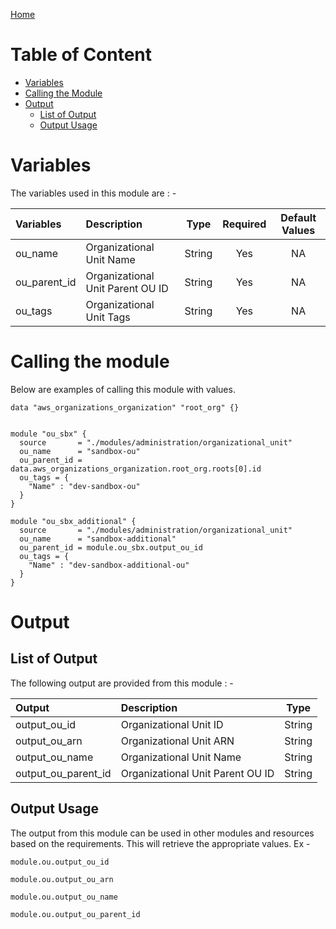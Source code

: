[Home](../../../README.md)

# Table of Content

- [Variables](#variables)
- [Calling the Module](#calling-the-module)
- [Output](#output)
    - [List of Output](#list-of-output)
    - [Output Usage](#output-usage)

# Variables

The variables used in this module are : -

| Variables | Description | Type | Required | Default Values |
|:----------|:------------|:----:|:--------:|:--------------:|
| ou_name | Organizational Unit Name | String | Yes | NA |
| ou_parent_id | Organizational Unit Parent OU ID | String | Yes | NA |
| ou_tags | Organizational Unit Tags | String | Yes | NA |

# Calling the module

Below are examples of calling this module with values.

```
data "aws_organizations_organization" "root_org" {}


module "ou_sbx" {
  source       = "./modules/administration/organizational_unit"
  ou_name      = "sandbox-ou"
  ou_parent_id = data.aws_organizations_organization.root_org.roots[0].id
  ou_tags = {
    "Name" : "dev-sandbox-ou"
  }
}

module "ou_sbx_additional" {
  source       = "./modules/administration/organizational_unit"
  ou_name      = "sandbox-additional"
  ou_parent_id = module.ou_sbx.output_ou_id
  ou_tags = {
    "Name" : "dev-sandbox-additional-ou"
  }
}

```

# Output

## List of Output
The following output are provided from this module : -

| Output | Description | Type |
|:------ |:------------|:----:|
| output_ou_id | Organizational Unit ID | String |
| output_ou_arn | Organizational Unit ARN | String |
| output_ou_name | Organizational Unit Name | String |
| output_ou_parent_id | Organizational Unit Parent OU ID | String |

## Output Usage

The output from this module can be used in other modules and resources based on the requirements. This will retrieve the appropriate values. Ex -

```
module.ou.output_ou_id
```

```
module.ou.output_ou_arn
```

```
module.ou.output_ou_name
```

```
module.ou.output_ou_parent_id
```